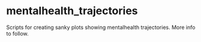 
<!-- README.md is generated from README.Rmd. Please edit that file -->

# mentalhealth_trajectories

<!-- badges: start -->
<!-- badges: end -->

Scripts for creating sanky plots showing mentalhealth trajectories. More
info to follow.
